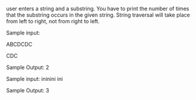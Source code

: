 user enters a string and a substring. You have to print the number of times that the substring occurs in the given string. String traversal will take place from left to right, not from right to left.

Sample input:

ABCDCDC

CDC

Sample Output:
2


Sample input:
ininini
ini

Sample Output:
3
